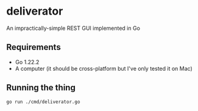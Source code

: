 # deliverator
An impractically-simple REST GUI implemented in Go

## Requirements
- Go 1.22.2
- A computer (it should be cross-platform but I've only tested it on Mac)

## Running the thing
```bash
go run ./cmd/deliverator.go
```
